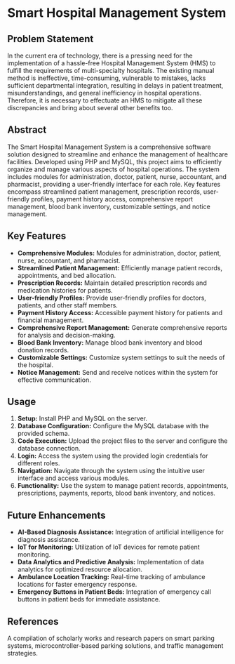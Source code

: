 # Smart Hospital Management System

## Problem Statement
In the current era of technology, there is a pressing need for the implementation of a hassle-free Hospital Management System (HMS) to fulfill the requirements of multi-specialty hospitals. The existing manual method is ineffective, time-consuming, vulnerable to mistakes, lacks sufficient departmental integration, resulting in delays in patient treatment, misunderstandings, and general inefficiency in hospital operations. Therefore, it is necessary to effectuate an HMS to mitigate all these discrepancies and bring about several other benefits too.

## Abstract
The Smart Hospital Management System is a comprehensive software solution designed to streamline and enhance the management of healthcare facilities. Developed using PHP and MySQL, this project aims to efficiently organize and manage various aspects of hospital operations. The system includes modules for administration, doctor, patient, nurse, accountant, and pharmacist, providing a user-friendly interface for each role. Key features encompass streamlined patient management, prescription records, user-friendly profiles, payment history access, comprehensive report management, blood bank inventory, customizable settings, and notice management.

## Key Features
- **Comprehensive Modules:** Modules for administration, doctor, patient, nurse, accountant, and pharmacist.
- **Streamlined Patient Management:** Efficiently manage patient records, appointments, and bed allocation.
- **Prescription Records:** Maintain detailed prescription records and medication histories for patients.
- **User-friendly Profiles:** Provide user-friendly profiles for doctors, patients, and other staff members.
- **Payment History Access:** Accessible payment history for patients and financial management.
- **Comprehensive Report Management:** Generate comprehensive reports for analysis and decision-making.
- **Blood Bank Inventory:** Manage blood bank inventory and blood donation records.
- **Customizable Settings:** Customize system settings to suit the needs of the hospital.
- **Notice Management:** Send and receive notices within the system for effective communication.

## Usage
1. **Setup:** Install PHP and MySQL on the server.
2. **Database Configuration:** Configure the MySQL database with the provided schema.
3. **Code Execution:** Upload the project files to the server and configure the database connection.
4. **Login:** Access the system using the provided login credentials for different roles.
5. **Navigation:** Navigate through the system using the intuitive user interface and access various modules.
6. **Functionality:** Use the system to manage patient records, appointments, prescriptions, payments, reports, blood bank inventory, and notices.

## Future Enhancements
- **AI-Based Diagnosis Assistance:** Integration of artificial intelligence for diagnosis assistance.
- **IoT for Monitoring:** Utilization of IoT devices for remote patient monitoring.
- **Data Analytics and Predictive Analysis:** Implementation of data analytics for optimized resource allocation.
- **Ambulance Location Tracking:** Real-time tracking of ambulance locations for faster emergency response.
- **Emergency Buttons in Patient Beds:** Integration of emergency call buttons in patient beds for immediate assistance.

## References
A compilation of scholarly works and research papers on smart parking systems, microcontroller-based parking solutions, and traffic management strategies.


